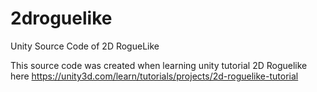 # 2droguelike
Unity Source Code of 2D RogueLike

This source code was created when learning unity tutorial 2D Roguelike here https://unity3d.com/learn/tutorials/projects/2d-roguelike-tutorial
